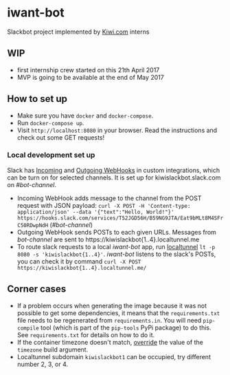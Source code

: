 # iwant-bot
Slackbot project implemented by [Kiwi.com](Kiwi.com) interns

## WIP
- first internship crew started on this 21th April 2017
- MVP is going to be available at the end of May 2017

## How to set up

* Make sure you have `docker` and `docker-compose`.
* Run `docker-compose up`.
* Visit `http://localhost:8080` in your browser. Read the instructions and check out some GET requests!

### Local development set up

Slack has [Incoming](https://api.slack.com/incoming-webhooks) and 
[Outgoing WebHooks](https://api.slack.com/custom-integrations/outgoing-webhooks) in custom integrations, 
which can be turn on for selected channels. It is set up for kiwislackbot.slack.com on _#bot-channel_.

* Incoming WebHook adds message to the channel from the POST request with JSON payload:
`curl -X POST -H 'Content-type: application/json' --data '{"text":"Hello, World!"}' https://hooks.slack.com/services/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`
(_#bot-channel_)
* Outgoing WebHook sends POSTs to each given URLs. Messages from _bot-channel_ are sent to 
https://kiwislackbot{1..4}.localtunnel.me
* To route slack requests to a local _iwant-bot_ app, run [localtunnel](https://localtunnel.github.io/www/) 
`lt -p 8080 -s 'kiwislackbot{1..4}'`. _iwant-bot_ listens to the slack's POSTs, you can check it by command
`curl -X POST https://kiwislackbot{1..4}.localtunnel.me/`

## Corner cases

* If a problem occurs when generating the image because it was not possible to get some dependencies, it means that the `requirements.txt` file needs to be regenerated from `requirements.in`.
  You will need `pip-compile` tool (which is part of the `pip-tools` PyPi package) to do this.
  See `requirements.txt` for details on how to do it.
* If the container timezone doesn't match, [override](https://docs.docker.com/compose/extends/#multiple-compose-files) the value of the `timezone` build argument.
* Localtunnel subdomain `kiwislackbot1` can be occupied, try different number 2, 3, or 4.
